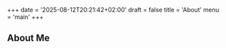 +++
date = '2025-08-12T20:21:42+02:00'
draft = false
title = 'About'
menu = 'main'
+++


## About Me
